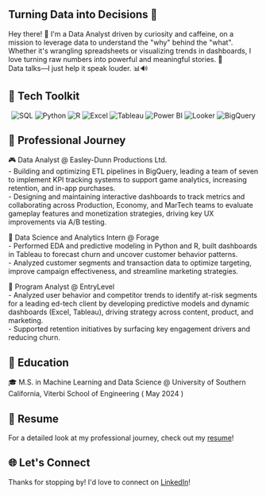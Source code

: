 ## Turning Data into Decisions 🎯  

Hey there! 👋 I'm a Data Analyst driven by curiosity and caffeine, on a mission to leverage data to understand the "why" behind the "what". Whether it's wrangling spreadsheets or visualizing trends in dashboards, I love turning raw numbers into powerful and meaningful stories. 📖  
Data talks—I just help it speak louder. 📊🔊

## 🧰 Tech Toolkit
<div align="center">
    
![SQL](https://img.shields.io/badge/SQL-4479A1?style=for-the-badge&logo=postgresql&logoColor=white) ![Python](https://img.shields.io/badge/Python-3776AB?style=for-the-badge&logo=python&logoColor=white) ![R](https://img.shields.io/badge/R-276DC3?style=for-the-badge&logo=r&logoColor=white) ![Excel](https://img.shields.io/badge/Excel-217346?style=for-the-badge&logo=microsoft-excel&logoColor=white) ![Tableau](https://img.shields.io/badge/Tableau-E97627?style=for-the-badge&logo=tableau&logoColor=white) ![Power BI](https://img.shields.io/badge/Power%20BI-F2C811?style=for-the-badge&logo=power-bi&logoColor=black) ![Looker](https://img.shields.io/badge/Looker-4285F4?style=for-the-badge&logo=google&logoColor=white) ![BigQuery](https://img.shields.io/badge/BigQuery-4285F4?style=for-the-badge&logo=googlebigquery&logoColor=white)
</div>

## 💼 Professional Journey 

🎮 Data Analyst @ Easley-Dunn Productions Ltd.   
    - Building and optimizing ETL pipelines in BigQuery, leading a team of seven to implement KPI tracking systems to support game analytics, increasing retention, and in-app purchases.   
    - Designing and maintaining interactive dashboards to track metrics and collaborating across Production, Economy, and MarTech teams to evaluate gameplay features and monetization strategies, driving key UX improvements via A/B testing.   
    
📑 Data Science and Analytics Intern @ Forage  
    - Performed EDA and predictive modeling in Python and R, built dashboards in Tableau to forecast churn and uncover customer behavior patterns.  
    - Analyzed customer segments and transaction data to optimize targeting, improve campaign effectiveness, and streamline marketing strategies.   

🧮 Program Analyst @ EntryLevel  
    - Analyzed user behavior and competitor trends to identify at-risk segments for a leading ed-tech client by developing predictive models and dynamic dashboards (Excel, Tableau), driving strategy across content, product, and marketing.   
    - Supported retention initiatives by surfacing key engagement drivers and reducing churn.  


## 🚀 Education

🎓 M.S. in Machine Learning and Data Science @ University of Southern California, Viterbi School of Engineering ( May 2024 )


## 📄 Resume 
For a detailed look at my professional journey, check out my [resume](https://drive.google.com/file/d/1Ua8VyzhUA4rKttFw6_dJvZK8p0EUqxzL/view?usp=drive_link)!


## 🌐 Let's Connect
Thanks for stopping by! I'd love to connect on [LinkedIn](https://www.linkedin.com/in/mansikadam30/)!


